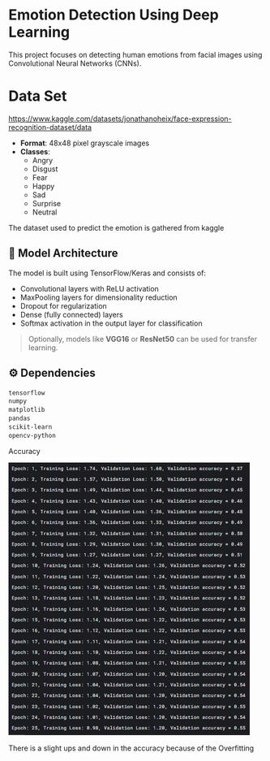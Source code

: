 
# Emotion Detection Using Deep Learning

This project focuses on detecting human emotions from facial images using Convolutional Neural Networks (CNNs).

# Data Set
https://www.kaggle.com/datasets/jonathanoheix/face-expression-recognition-dataset/data


- **Format**: 48x48 pixel grayscale images
- **Classes**:
  - Angry
  - Disgust
  - Fear
  - Happy
  - Sad
  - Surprise
  - Neutral

The dataset used to predict the emotion is gathered from kaggle

## 🧠 Model Architecture

The model is built using TensorFlow/Keras and consists of:

- Convolutional layers with ReLU activation
- MaxPooling layers for dimensionality reduction
- Dropout for regularization
- Dense (fully connected) layers
- Softmax activation in the output layer for classification

> Optionally, models like **VGG16** or **ResNet50** can be used for transfer learning.

## ⚙️ Dependencies

```bash
tensorflow
numpy
matplotlib
pandas
scikit-learn
opencv-python
```
Accuracy

![Alt text](Accuracy.jpg?raw=true "Title")

There is a slight ups and down in the accuracy because of the Overfitting
